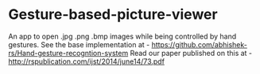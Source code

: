 # Gesture-based-picture-viewer
An app to open .jpg .png .bmp images while being controlled by hand gestures.
See the base implementation at - https://github.com/abhishek-rs/Hand-gesture-recogntion-system
Read our paper published on this at - http://rspublication.com/ijst/2014/june14/73.pdf
